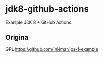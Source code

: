 # jdk8-github-actions

Example JDK 8 + GitHub Actions.

## Original

GPL
https://github.com/Inkimar/jpa-1-example